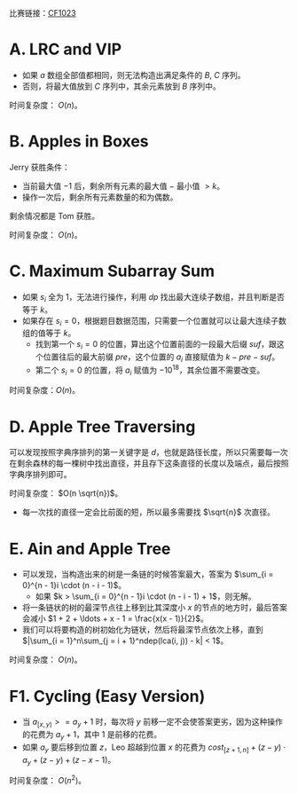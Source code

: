 比赛链接：[CF1023](https://codeforces.com/contest/2107)

# A. LRC and VIP

- 如果 $a$ 数组全部值都相同，则无法构造出满足条件的 $B$, $C$ 序列。
- 否则，将最大值放到 $C$ 序列中，其余元素放到 $B$ 序列中。

时间复杂度： $O(n)$。

# B. Apples in Boxes

Jerry 获胜条件：

- 当前最大值 $- 1$ 后，剩余所有元素的最大值 $-$ 最小值 $> k$。
- 操作一次后，剩余所有元素数量的和为偶数。

剩余情况都是 Tom 获胜。

时间复杂度： $O(n)$。

# C. Maximum Subarray Sum

- 如果 $s_i$ 全为 1，无法进行操作，利用 $dp$ 找出最大连续子数组，并且判断是否等于 $k$。
- 如果存在 $s_i = 0$，根据题目数据范围，只需要一个位置就可以让最大连续子数组的值等于 $k$。
	- 找到第一个 $s_i = 0$ 的位置，算出这个位置前面的一段最大后缀 $suf$，跟这个位置往后的最大前缀 $pre$，这个位置的 $a_i$ 直接赋值为 $k - pre - suf$。
	- 第二个 $s_i = 0$ 的位置，将 $a_i$ 赋值为 $-10^{18}$，其余位置不需要改变。

时间复杂度：$O(n)$。

# D. Apple Tree Traversing

可以发现按照字典序排列的第一关键字是 $d$，也就是路径长度，所以只需要每一次在剩余森林的每一棵树中找出直径，并且存下这条直径的长度以及端点，最后按照字典序排列即可。

时间复杂度： $O(n \sqrt{n})$。

- 每一次找的直径一定会比前面的短，所以最多需要找 $\sqrt{n}$ 次直径。

# E. Ain and Apple Tree

- 可以发现，当构造出来的树是一条链的时候答案最大，答案为 $\sum_{i = 0}^{n - 1}i \cdot (n - i - 1)$。
	- 如果 $k > \sum_{i = 0}^{n - 1}i \cdot (n - i - 1) + 1$，则无解。
- 将一条链状的树的最深节点往上移到比其深度小 $x$ 的节点的地方时，最后答案会减小 $1 + 2 + \ldots + x - 1 = \frac{x(x - 1)}{2}$。
- 我们可以将要构造的树初始化为链状，然后将最深节点依次上移，直到 $|\sum_{i = 1}^n\sum_{j = i + 1}^ndep(lca(i, j)) - k| < 1$。

时间复杂度： $O(n)$。

# F1. Cycling (Easy Version)

- 当 $a_{[x,y)} >= a_y + 1$ 时，每次将 $y$ 前移一定不会使答案更劣，因为这种操作的花费为 $a_y + 1$，其中 $1$ 是前移的花费。
- 如果 $a_y$ 要后移到位置 $z$，Leo 超越到位置 $x$ 的花费为 $cost_{[z + 1, n]} + (z - y) \cdot a_y + (z - y) + (z - x - 1)$。

时间复杂度： $O(n^2)$。

